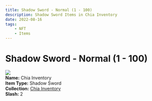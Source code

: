```yaml
---
title: Shadow Sword - Normal (1 - 100)
description: Shadow Sword Items in Chia Inventory
date: 2022-08-16
tags:
    - NFT
    - Items
---
```


# Shadow Sword - Normal (1 - 100)
<div class="item_thumbnail">
<img loading="lazy" src="https://gtzefsfwqsityt2axdlopvhheygq4sd5i5vzyaggaqxcqdfed4nq.arweave.net/NPJCyLaEkTxPQLjW59TnJg0OSH1Ha5wAxgQuKAykHxs"><br/>
<div><strong>Name:</strong> Chia Inventory</div>
<div><strong>Item Type:</strong> Shadow Sword</div>
<div><strong>Collection:</strong> <a href="https://www.spacescan.io/xch/nft/collection/col16fpva26fhdjp2echs3cr7c30gzl7qe67hu9grtsjcqldz354asjsyzp6wx">Chia Inventory</a></div>
<div><strong>Slash:</strong> 2</div>
</div>

